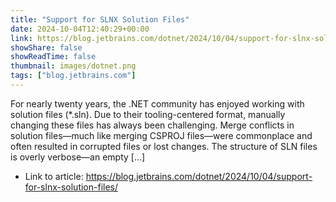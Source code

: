 ```yaml
---
title: "Support for SLNX Solution Files"
date: 2024-10-04T12:40:29+00:00
link: https://blog.jetbrains.com/dotnet/2024/10/04/support-for-slnx-solution-files/
showShare: false
showReadTime: false
thumbnail: images/dotnet.png
tags: ["blog.jetbrains.com"]
---
```

For nearly twenty years, the .NET community has enjoyed working with solution files (*.sln). Due to their tooling-centered format, manually changing these files has always been challenging. Merge conflicts in solution files—much like merging CSPROJ files—were commonplace and often resulted in corrupted files or lost changes. The structure of SLN files is overly verbose—an empty […]

- Link to article: https://blog.jetbrains.com/dotnet/2024/10/04/support-for-slnx-solution-files/